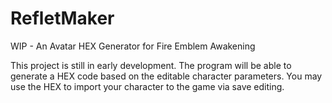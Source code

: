# RefletMaker
 
WIP - An Avatar HEX Generator for Fire Emblem Awakening

This project is still in early development. The program will be able to generate a HEX code based on the editable character parameters. You may use the HEX to import your character to the game via save editing.
